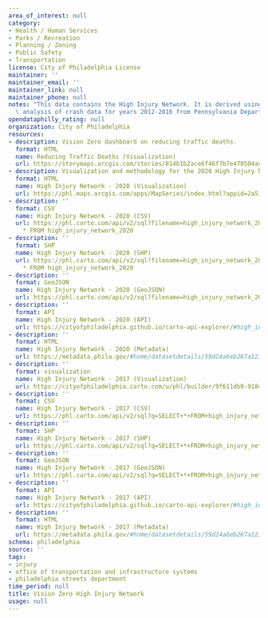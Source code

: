 ```yaml
---
area_of_interest: null
category:
- Health / Human Services
- Parks / Recreation
- Planning / Zoning
- Public Safety
- Transportation
license: City of Philadelphia License
maintainer: ''
maintainer_email: ''
maintainer_link: null
maintainer_phone: null
notes: "This data contains the High Injury Network. It is derived using spatial data\
  \ analysis of crash data for years 2012-2016 from Pennsylvania Department of Transportation."
opendataphilly_rating: null
organization: City of Philadelphia
resources:
- description: Vision Zero dashboard on reducing traffic deaths. 
  format: HTML
  name: Reducing Traffic Deaths (Visualization)
  url: https://storymaps.arcgis.com/stories/814b1b2ace6f46f7b7e470504ac08b5e
- description: Visualization and methodology for the 2020 High Injury Network.
  format: HTML
  name: High Injury Network - 2020 (Visualization)
  url: https://phl.maps.arcgis.com/apps/MapSeries/index.html?appid=2a51d5357e24439996f2aa9cdeae72b9
- description: ''
  format: CSV
  name: High Injury Network - 2020 (CSV)
  url: https://phl.carto.com/api/v2/sql?filename=high_injury_network_2020&format=csv&skipfields=cartodb_id,the_geom,the_geom_webmercator&q=SELECT
    * FROM high_injury_network_2020
- description: ''
  format: SHP
  name: High Injury Network - 2020 (SHP)
  url: https://phl.carto.com/api/v2/sql?filename=high_injury_network_2020&format=shp&skipfields=cartodb_id&q=SELECT
    * FROM high_injury_network_2020
- description: ''
  format: GeoJSON
  name: High Injury Network - 2020 (GeoJSON)
  url: https://phl.carto.com/api/v2/sql?filename=high_injury_network_2020&format=geojson&skipfields=cartodb_id&q=SELECT+*+FROM+high_injury_network_2020
- description: ''
  format: API
  name: High Injury Network - 2020 (API)
  url: https://cityofphiladelphia.github.io/carto-api-explorer/#high_injury_network_2020
- description: ''
  format: HTML
  name: High Injury Network - 2020 (Metadata)
  url: https://metadata.phila.gov/#home/datasetdetails/59d24a6eb267a12113d99ba8/representationdetails/6054eed62a7ca3001b754011/
- description: ''
  format: visualization
  name: High Injury Network - 2017 (Visualization)
  url: https://cityofphiladelphia.carto.com/u/phl/builder/9f611db9-9184-4b97-81f6-e99edb8f8293/embed
- description: ''
  format: CSV
  name: High Injury Network - 2017 (CSV)
  url: https://phl.carto.com/api/v2/sql?q=SELECT+*+FROM+high_injury_network_2017&filename=high_injury_network_2017&format=csv&skipfields=cartodb_id,the_geom,the_geom_webmercator
- description: ''
  format: SHP
  name: High Injury Network - 2017 (SHP)
  url: https://phl.carto.com/api/v2/sql?q=SELECT+*+FROM+high_injury_network_2017&filename=high_injury_network_2017&format=shp&skipfields=cartodb_id
- description: ''
  format: GeoJSON
  name: High Injury Network - 2017 (GeoJSON)
  url: https://phl.carto.com/api/v2/sql?q=SELECT+*+FROM+high_injury_network_2017&filename=high_injury_network_2017&format=geojson&skipfields=cartodb_id
- description: ''
  format: API
  name: High Injury Network - 2017 (API)
  url: https://cityofphiladelphia.github.io/carto-api-explorer/#high_injury_network_2017
- description: ''
  format: HTML
  name: High Injury Network - 2017 (Metadata)
  url: https://metadata.phila.gov/#home/datasetdetails/59d24a6eb267a12113d99ba8/representationdetails/59d24a70b267a12113d99bae/
schema: philadelphia
source: ''
tags:
- injury
- office of transportation and infrastructure systems
- philadelphia streets department
time_period: null
title: Vision Zero High Injury Network
usage: null
---
```

